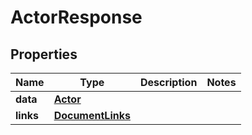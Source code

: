

# ActorResponse


## Properties

| Name | Type | Description | Notes |
|------------ | ------------- | ------------- | -------------|
|**data** | [**Actor**](Actor.md) |  |  |
|**links** | [**DocumentLinks**](DocumentLinks.md) |  |  |



